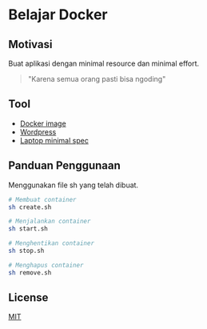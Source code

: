 # Belajar Docker

## Motivasi
Buat aplikasi dengan minimal resource dan minimal effort.

<blockquote>"Karena semua orang pasti bisa ngoding"</blockquote>

## Tool
- [Docker image](https://hub.docker.com/r/tomsik68/xampp)
- [Wordpress](https://wordpress.org/download/)
- [Laptop minimal spec](https://www.samsung.com/id/computers/chromebook/samsung-chromebook-4-celeron-4gb-32gb-xe310xba-ka2id/)

## Panduan Penggunaan
Menggunakan file sh yang telah dibuat.
```bash
# Membuat container
sh create.sh

# Menjalankan container
sh start.sh

# Menghentikan container
sh stop.sh

# Menghapus container
sh remove.sh
```

## License
[MIT](https://choosealicense.com/licenses/mit/)
